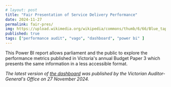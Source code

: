 ```yaml
---
# layout: post
title: "Fair Presentation of Service Delivery Performance"
date: 2024-11-27
permalink: fair-pres/
img: https://upload.wikimedia.org/wikipedia/commons/thumb/6/66/Blue_tape_measure.jpg/960px-Blue_tape_measure.jpg
published: true
tags: ["performance audit", "vago", "dashboard", "power bi" ]
---
```


This Power BI report allows parliament and the public to explore the performance metrics published in Victoria's annual Budget Paper 3 which presents the same information in a less accessible format. 

*The latest version of [the dashboard](https://www.audit.vic.gov.au/dashboards/fair-presentation-service-delivery-performance-2024) was published by the Victorian Auditor-General's Office on 27 November 2024.*
